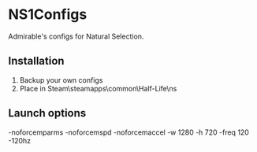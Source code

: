 # NS1Configs
Admirable's configs for Natural Selection.

## Installation
1. Backup your own configs
2. Place in Steam\steamapps\common\Half-Life\ns

## Launch options
-noforcemparms -noforcemspd -noforcemaccel -w 1280 -h 720 -freq 120 -120hz
